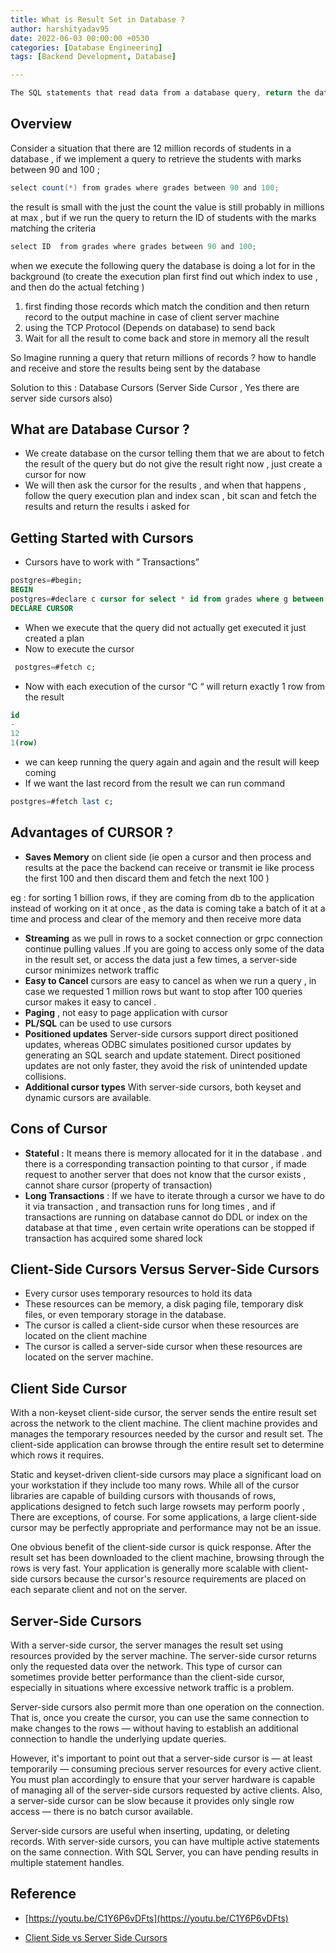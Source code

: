 ```yaml
---
title: What is Result Set in Database ?
author: harshityadav95
date: 2022-06-03 00:00:00 +0530
categories: [Database Engineering]
tags: [Backend Development, Database]

---
```



```java
The SQL statements that read data from a database query, return the data in a result set.
```

## Overview

Consider a situation that there are 12 million  records of students in a database , if we implement a query to retrieve the students with marks between 90 and 100 ;

```java
select count(*) from grades where grades between 90 and 100;
```

the result is small with the just the count the value is still probably in millions at max , but if we run the query to return the ID of students with the marks matching the criteria 

```java
select ID  from grades where grades between 90 and 100;
```

when we execute the following query the database is doing a lot for in the background (to create the execution plan first find out which index to use , and then do the actual fetching )

1. first finding those records which match the condition and then return record to the output machine in case of client server machine 
2. using the TCP Protocol (Depends on database) to send back
3.  Wait for all the result to come back and store in memory all the result 

So Imagine running a query that return millions of records ? how to handle and receive and store the results being sent by the database 

Solution to this : Database Cursors (Server Side Cursor , Yes there are server side cursors also)

## What are Database Cursor ?

- We create database on the cursor telling them that we are about to fetch the result of the query but do not give the result right now  , just create a cursor for now
- We will then ask the cursor for the results , and when that happens , follow the query execution plan and index scan , bit scan and fetch the results and return the results i asked for

## Getting Started with Cursors

- Cursors have to work with “ Transactions”

```sql
postgres=#begin;
BEGIN
postgres=#declare c cursor for select * id from grades where g between 90 and 100;
DECLARE CURSOR

```

- When we execute that the query did not actually get executed it just created a plan
- Now to execute the cursor

```sql
 postgres=#fetch c;
```

- Now with each execution of the cursor “C “ will return exactly 1 row from the result

```sql
id
-
12
1(row)
```

- we can keep running the query again and again and the result will keep coming
- If we want the last record from the result we can run command

```sql
postgres=#fetch last c;
```

## Advantages of CURSOR ?

- **Saves Memory** on  client side (ie open a cursor and then process and results at the pace the backend can receive or transmit ie like process the first 100 and then discard them and fetch the next 100 )

eg : for sorting 1 billion rows, if they are coming from db to the application instead of working on it at once , as the data is coming take a batch of it at a time and process and clear of the memory and then receive more data 

- **Streaming** as we pull in rows to a socket connection or grpc connection continue pulling values .If you are going to access only some of the data in the result set, or access the data just a few times, a server-side cursor minimizes network traffic
- **Easy to Cancel** cursors are easy to cancel as when we run a query , in case we requested 1 million rows but want to stop after 100 queries cursor makes it easy to cancel .
- **Paging** , not easy to page application with cursor
- **PL/SQL** can be used to use cursors
- **Positioned updates** Server-side cursors support direct positioned updates, whereas ODBC simulates positioned cursor updates by generating an SQL search and update statement. Direct positioned updates are not only faster, they avoid the risk of unintended update collisions.
- **Additional cursor types** With server-side cursors, both keyset and dynamic cursors are available.

## Cons of Cursor

- **Stateful :** It means there is memory allocated for it in the database . and there is a corresponding transaction pointing to that cursor , if made request to another server that does not know that the cursor exists , cannot share cursor (property of transaction)
- **Long Transactions** : If we have to iterate through a cursor we have to do it via transaction , and transaction runs for long times , and if transactions are running on database cannot do DDL or index on the database at that time , even certain write operations can be stopped if transaction has acquired some shared lock

## **Client-Side Cursors Versus Server-Side Cursors**

- Every cursor uses temporary resources to hold its data
- These resources can be memory, a disk paging file, temporary disk files, or even temporary storage in the database.
- The cursor is called a client-side cursor when these resources are located on the client machine
- The cursor is called a server-side cursor when these resources are located on the server machine.

## Client Side Cursor

With a non-keyset client-side cursor, the server sends the entire result set across the network to the client machine. The client machine provides and manages the temporary resources needed by the cursor and result set. The client-side application can browse through the entire result set to determine which rows it requires.

 Static and keyset-driven client-side cursors may place a significant load on your workstation if they include too many rows. While all of the cursor libraries are capable of building cursors with thousands of rows, applications designed to fetch such large rowsets may perform poorly , There are exceptions, of course. For some applications, a large client-side cursor may be perfectly appropriate and performance may not be an issue.

One obvious benefit of the client-side cursor is quick response. After the result set has been downloaded to the client machine, browsing through the rows is very fast. Your application is generally more scalable with client-side cursors because the cursor's resource requirements are placed on each separate client and not on the server.

## **Server-Side Cursors**

With a server-side cursor, the server manages the result set using resources provided by the server machine. The server-side cursor returns only the requested data over the network. This type of cursor can sometimes provide better performance than the client-side cursor, especially in situations where excessive network traffic is a problem.

Server-side cursors also permit more than one operation on the connection. That is, once you create the cursor, you can use the same connection to make changes to the rows — without having to establish an additional connection to handle the underlying update queries.

However, it's important to point out that a server-side cursor is — at least temporarily — consuming precious server resources for every active client. You must plan accordingly to ensure that your server hardware is capable of managing all of the server-side cursors requested by active clients. Also, a server-side cursor can be  slow because it provides only single row access — there is no batch cursor available.

Server-side cursors are useful when inserting, updating, or deleting records. With server-side cursors, you can have multiple active statements on the same connection. With SQL Server, you can have pending results in multiple statement handles.

## Reference

- [https://youtu.be/C1Y6P6vDFts](https://youtu.be/C1Y6P6vDFts)

- [Client Side vs Server Side Cursors](https://knowledgebase.progress.com/articles/Article/6343#:~:text=Client-Side)
